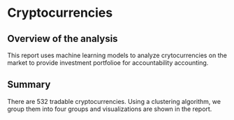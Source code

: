# Cryptocurrencies
## Overview of the analysis
This report uses machine learning models to analyze crytocurrencies on the market to provide investment portfolioe for accountability accounting. 
## Summary
There are 532 tradable cryptocurrencies. Using a clustering algorithm, we group them into four groups and visualizations are shown in the report.